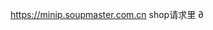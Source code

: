 <!--
 * @Author: sunj
 * @Date: 2021-07-12 15:52:32
 * @LastEditors: sunj
 * @LastEditTime: 2021-07-12 15:53:01
 * @FilePath: /newCreawling/汤先生/README.md
-->
https://minip.soupmaster.com.cn   shop请求里
∂